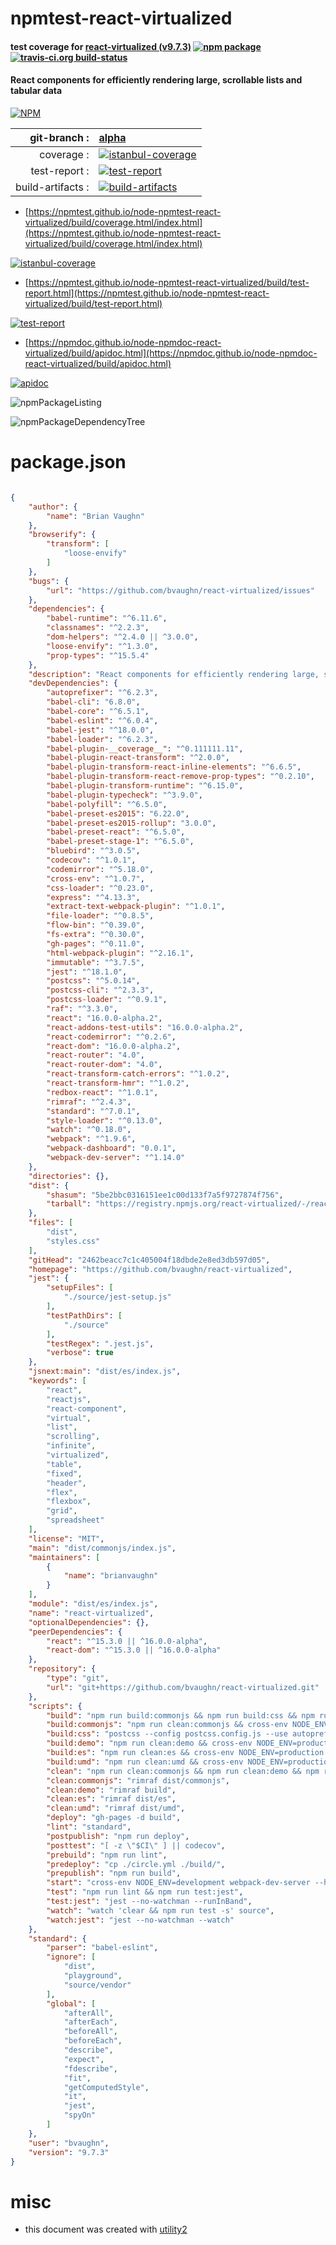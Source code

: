 # npmtest-react-virtualized

#### test coverage for  [react-virtualized (v9.7.3)](https://github.com/bvaughn/react-virtualized)  [![npm package](https://img.shields.io/npm/v/npmtest-react-virtualized.svg?style=flat-square)](https://www.npmjs.org/package/npmtest-react-virtualized) [![travis-ci.org build-status](https://api.travis-ci.org/npmtest/node-npmtest-react-virtualized.svg)](https://travis-ci.org/npmtest/node-npmtest-react-virtualized)

#### React components for efficiently rendering large, scrollable lists and tabular data

[![NPM](https://nodei.co/npm/react-virtualized.png?downloads=true&downloadRank=true&stars=true)](https://www.npmjs.com/package/react-virtualized)

| git-branch : | [alpha](https://github.com/npmtest/node-npmtest-react-virtualized/tree/alpha)|
|--:|:--|
| coverage : | [![istanbul-coverage](https://npmtest.github.io/node-npmtest-react-virtualized/build/coverage.badge.svg)](https://npmtest.github.io/node-npmtest-react-virtualized/build/coverage.html/index.html)|
| test-report : | [![test-report](https://npmtest.github.io/node-npmtest-react-virtualized/build/test-report.badge.svg)](https://npmtest.github.io/node-npmtest-react-virtualized/build/test-report.html)|
| build-artifacts : | [![build-artifacts](https://npmtest.github.io/node-npmtest-react-virtualized/glyphicons_144_folder_open.png)](https://github.com/npmtest/node-npmtest-react-virtualized/tree/gh-pages/build)|

- [https://npmtest.github.io/node-npmtest-react-virtualized/build/coverage.html/index.html](https://npmtest.github.io/node-npmtest-react-virtualized/build/coverage.html/index.html)

[![istanbul-coverage](https://npmtest.github.io/node-npmtest-react-virtualized/build/screenCapture.buildCi.browser.%252Ftmp%252Fbuild%252Fcoverage.lib.html.png)](https://npmtest.github.io/node-npmtest-react-virtualized/build/coverage.html/index.html)

- [https://npmtest.github.io/node-npmtest-react-virtualized/build/test-report.html](https://npmtest.github.io/node-npmtest-react-virtualized/build/test-report.html)

[![test-report](https://npmtest.github.io/node-npmtest-react-virtualized/build/screenCapture.buildCi.browser.%252Ftmp%252Fbuild%252Ftest-report.html.png)](https://npmtest.github.io/node-npmtest-react-virtualized/build/test-report.html)

- [https://npmdoc.github.io/node-npmdoc-react-virtualized/build/apidoc.html](https://npmdoc.github.io/node-npmdoc-react-virtualized/build/apidoc.html)

[![apidoc](https://npmdoc.github.io/node-npmdoc-react-virtualized/build/screenCapture.buildCi.browser.%252Ftmp%252Fbuild%252Fapidoc.html.png)](https://npmdoc.github.io/node-npmdoc-react-virtualized/build/apidoc.html)

![npmPackageListing](https://npmtest.github.io/node-npmtest-react-virtualized/build/screenCapture.npmPackageListing.svg)

![npmPackageDependencyTree](https://npmtest.github.io/node-npmtest-react-virtualized/build/screenCapture.npmPackageDependencyTree.svg)



# package.json

```json

{
    "author": {
        "name": "Brian Vaughn"
    },
    "browserify": {
        "transform": [
            "loose-envify"
        ]
    },
    "bugs": {
        "url": "https://github.com/bvaughn/react-virtualized/issues"
    },
    "dependencies": {
        "babel-runtime": "^6.11.6",
        "classnames": "^2.2.3",
        "dom-helpers": "^2.4.0 || ^3.0.0",
        "loose-envify": "^1.3.0",
        "prop-types": "^15.5.4"
    },
    "description": "React components for efficiently rendering large, scrollable lists and tabular data",
    "devDependencies": {
        "autoprefixer": "^6.2.3",
        "babel-cli": "6.8.0",
        "babel-core": "^6.5.1",
        "babel-eslint": "^6.0.4",
        "babel-jest": "^18.0.0",
        "babel-loader": "^6.2.3",
        "babel-plugin-__coverage__": "^0.111111.11",
        "babel-plugin-react-transform": "^2.0.0",
        "babel-plugin-transform-react-inline-elements": "^6.6.5",
        "babel-plugin-transform-react-remove-prop-types": "^0.2.10",
        "babel-plugin-transform-runtime": "^6.15.0",
        "babel-plugin-typecheck": "^3.9.0",
        "babel-polyfill": "^6.5.0",
        "babel-preset-es2015": "6.22.0",
        "babel-preset-es2015-rollup": "3.0.0",
        "babel-preset-react": "^6.5.0",
        "babel-preset-stage-1": "^6.5.0",
        "bluebird": "^3.0.5",
        "codecov": "^1.0.1",
        "codemirror": "^5.18.0",
        "cross-env": "^1.0.7",
        "css-loader": "^0.23.0",
        "express": "^4.13.3",
        "extract-text-webpack-plugin": "^1.0.1",
        "file-loader": "^0.8.5",
        "flow-bin": "^0.39.0",
        "fs-extra": "^0.30.0",
        "gh-pages": "^0.11.0",
        "html-webpack-plugin": "^2.16.1",
        "immutable": "^3.7.5",
        "jest": "^18.1.0",
        "postcss": "^5.0.14",
        "postcss-cli": "^2.3.3",
        "postcss-loader": "^0.9.1",
        "raf": "^3.3.0",
        "react": "16.0.0-alpha.2",
        "react-addons-test-utils": "16.0.0-alpha.2",
        "react-codemirror": "^0.2.6",
        "react-dom": "16.0.0-alpha.2",
        "react-router": "4.0",
        "react-router-dom": "4.0",
        "react-transform-catch-errors": "^1.0.2",
        "react-transform-hmr": "^1.0.2",
        "redbox-react": "^1.0.1",
        "rimraf": "^2.4.3",
        "standard": "^7.0.1",
        "style-loader": "^0.13.0",
        "watch": "^0.18.0",
        "webpack": "^1.9.6",
        "webpack-dashboard": "0.0.1",
        "webpack-dev-server": "^1.14.0"
    },
    "directories": {},
    "dist": {
        "shasum": "5be2bbc0316151ee1c00d133f7a5f9727874f756",
        "tarball": "https://registry.npmjs.org/react-virtualized/-/react-virtualized-9.7.3.tgz"
    },
    "files": [
        "dist",
        "styles.css"
    ],
    "gitHead": "2462beacc7c1c405004f18dbde2e8ed3db597d05",
    "homepage": "https://github.com/bvaughn/react-virtualized",
    "jest": {
        "setupFiles": [
            "./source/jest-setup.js"
        ],
        "testPathDirs": [
            "./source"
        ],
        "testRegex": ".jest.js",
        "verbose": true
    },
    "jsnext:main": "dist/es/index.js",
    "keywords": [
        "react",
        "reactjs",
        "react-component",
        "virtual",
        "list",
        "scrolling",
        "infinite",
        "virtualized",
        "table",
        "fixed",
        "header",
        "flex",
        "flexbox",
        "grid",
        "spreadsheet"
    ],
    "license": "MIT",
    "main": "dist/commonjs/index.js",
    "maintainers": [
        {
            "name": "brianvaughn"
        }
    ],
    "module": "dist/es/index.js",
    "name": "react-virtualized",
    "optionalDependencies": {},
    "peerDependencies": {
        "react": "^15.3.0 || ^16.0.0-alpha",
        "react-dom": "^15.3.0 || ^16.0.0-alpha"
    },
    "repository": {
        "type": "git",
        "url": "git+https://github.com/bvaughn/react-virtualized.git"
    },
    "scripts": {
        "build": "npm run build:commonjs && npm run build:css && npm run build:es && npm run build:demo && npm run build:umd",
        "build:commonjs": "npm run clean:commonjs && cross-env NODE_ENV=production cross-env BABEL_ENV=commonjs babel source --out-dir dist/commonjs --ignore *.example.js,*.test.js,source/demo/,source/tests.js",
        "build:css": "postcss --config postcss.config.js --use autoprefixer source/styles.css > styles.css",
        "build:demo": "npm run clean:demo && cross-env NODE_ENV=production webpack --config webpack.config.demo.js -p --bail",
        "build:es": "npm run clean:es && cross-env NODE_ENV=production cross-env BABEL_ENV=es babel source --out-dir dist/es --ignore *.example.js,*.test.js,source/demo/,source/tests.js",
        "build:umd": "npm run clean:umd && cross-env NODE_ENV=production webpack --config webpack.config.umd.js --bail",
        "clean": "npm run clean:commonjs && npm run clean:demo && npm run clean:es && npm run clean:umd",
        "clean:commonjs": "rimraf dist/commonjs",
        "clean:demo": "rimraf build",
        "clean:es": "rimraf dist/es",
        "clean:umd": "rimraf dist/umd",
        "deploy": "gh-pages -d build",
        "lint": "standard",
        "postpublish": "npm run deploy",
        "posttest": "[ -z \"$CI\" ] || codecov",
        "prebuild": "npm run lint",
        "predeploy": "cp ./circle.yml ./build/",
        "prepublish": "npm run build",
        "start": "cross-env NODE_ENV=development webpack-dev-server --hot --inline --config webpack.config.dev.js",
        "test": "npm run lint && npm run test:jest",
        "test:jest": "jest --no-watchman --runInBand",
        "watch": "watch 'clear && npm run test -s' source",
        "watch:jest": "jest --no-watchman --watch"
    },
    "standard": {
        "parser": "babel-eslint",
        "ignore": [
            "dist",
            "playground",
            "source/vendor"
        ],
        "global": [
            "afterAll",
            "afterEach",
            "beforeAll",
            "beforeEach",
            "describe",
            "expect",
            "fdescribe",
            "fit",
            "getComputedStyle",
            "it",
            "jest",
            "spyOn"
        ]
    },
    "user": "bvaughn",
    "version": "9.7.3"
}
```



# misc
- this document was created with [utility2](https://github.com/kaizhu256/node-utility2)
